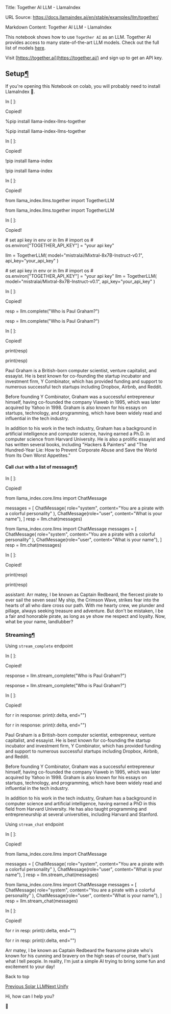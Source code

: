 Title: Together AI LLM - LlamaIndex

URL Source: https://docs.llamaindex.ai/en/stable/examples/llm/together/

Markdown Content:
Together AI LLM - LlamaIndex


This notebook shows how to use `Together AI` as an LLM. Together AI provides access to many state-of-the-art LLM models. Check out the full list of models [here](https://docs.together.ai/docs/inference-models).

Visit [https://together.ai](https://together.ai/) and sign up to get an API key.

Setup[¶](https://docs.llamaindex.ai/en/stable/examples/llm/together/#setup)
---------------------------------------------------------------------------

If you're opening this Notebook on colab, you will probably need to install LlamaIndex 🦙.

In \[ \]:

Copied!

%pip install llama\-index\-llms\-together

%pip install llama-index-llms-together

In \[ \]:

Copied!

!pip install llama\-index

!pip install llama-index

In \[ \]:

Copied!

from llama\_index.llms.together import TogetherLLM

from llama\_index.llms.together import TogetherLLM

In \[ \]:

Copied!

\# set api key in env or in llm
\# import os
\# os.environ\["TOGETHER\_API\_KEY"\] = "your api key"

llm \= TogetherLLM(
    model\="mistralai/Mixtral-8x7B-Instruct-v0.1", api\_key\="your\_api\_key"
)

\# set api key in env or in llm # import os # os.environ\["TOGETHER\_API\_KEY"\] = "your api key" llm = TogetherLLM( model="mistralai/Mixtral-8x7B-Instruct-v0.1", api\_key="your\_api\_key" )

In \[ \]:

Copied!

resp \= llm.complete("Who is Paul Graham?")

resp = llm.complete("Who is Paul Graham?")

In \[ \]:

Copied!

print(resp)

print(resp)

Paul Graham is a British-born computer scientist, venture capitalist, and essayist. He is best known for co-founding the startup incubator and investment firm, Y Combinator, which has provided funding and support to numerous successful tech startups including Dropbox, Airbnb, and Reddit.

Before founding Y Combinator, Graham was a successful entrepreneur himself, having co-founded the company Viaweb in 1995, which was later acquired by Yahoo in 1998. Graham is also known for his essays on startups, technology, and programming, which have been widely read and influential in the tech industry.

In addition to his work in the tech industry, Graham has a background in artificial intelligence and computer science, having earned a Ph.D. in computer science from Harvard University. He is also a prolific essayist and has written several books, including "Hackers & Painters" and "The Hundred-Year Lie: How to Prevent Corporate Abuse and Save the World from Its Own Worst Appetites."

#### Call `chat` with a list of messages[¶](https://docs.llamaindex.ai/en/stable/examples/llm/together/#call-chat-with-a-list-of-messages)

In \[ \]:

Copied!

from llama\_index.core.llms import ChatMessage

messages \= \[
    ChatMessage(
        role\="system", content\="You are a pirate with a colorful personality"
    ),
    ChatMessage(role\="user", content\="What is your name"),
\]
resp \= llm.chat(messages)

from llama\_index.core.llms import ChatMessage messages = \[ ChatMessage( role="system", content="You are a pirate with a colorful personality" ), ChatMessage(role="user", content="What is your name"), \] resp = llm.chat(messages)

In \[ \]:

Copied!

print(resp)

print(resp)

assistant: Arr matey, I be known as Captain Redbeard, the fiercest pirate to ever sail the seven seas! My ship, the Crimson Wave, strikes fear into the hearts of all who dare cross our path. With me hearty crew, we plunder and pillage, always seeking treasure and adventure. But don't be mistaken, I be a fair and honorable pirate, as long as ye show me respect and loyalty. Now, what be your name, landlubber?

### Streaming[¶](https://docs.llamaindex.ai/en/stable/examples/llm/together/#streaming)

Using `stream_complete` endpoint

In \[ \]:

Copied!

response \= llm.stream\_complete("Who is Paul Graham?")

response = llm.stream\_complete("Who is Paul Graham?")

In \[ \]:

Copied!

for r in response:
    print(r.delta, end\="")

for r in response: print(r.delta, end="")

 Paul Graham is a British-born computer scientist, entrepreneur, venture capitalist, and essayist. He is best known for co-founding the startup incubator and investment firm, Y Combinator, which has provided funding and support to numerous successful startups including Dropbox, Airbnb, and Reddit.

Before founding Y Combinator, Graham was a successful entrepreneur himself, having co-founded the company Viaweb in 1995, which was later acquired by Yahoo in 1998. Graham is also known for his essays on startups, technology, and programming, which have been widely read and influential in the tech industry.

In addition to his work in the tech industry, Graham has a background in computer science and artificial intelligence, having earned a PhD in this field from Harvard University. He has also taught programming and entrepreneurship at several universities, including Harvard and Stanford.

Using `stream_chat` endpoint

In \[ \]:

Copied!

from llama\_index.core.llms import ChatMessage

messages \= \[
    ChatMessage(
        role\="system", content\="You are a pirate with a colorful personality"
    ),
    ChatMessage(role\="user", content\="What is your name"),
\]
resp \= llm.stream\_chat(messages)

from llama\_index.core.llms import ChatMessage messages = \[ ChatMessage( role="system", content="You are a pirate with a colorful personality" ), ChatMessage(role="user", content="What is your name"), \] resp = llm.stream\_chat(messages)

In \[ \]:

Copied!

for r in resp:
    print(r.delta, end\="")

for r in resp: print(r.delta, end="")

 Arr matey, I be known as Captain Redbeard
the fearsome pirate who's known for his cunning and bravery on the high seas
of course, that's just what I tell people. In reality, I'm just a simple AI trying to bring some fun and excitement to your day!

Back to top

[Previous Solar LLM](https://docs.llamaindex.ai/en/stable/examples/llm/solar/)[Next Unify](https://docs.llamaindex.ai/en/stable/examples/llm/unify/)

Hi, how can I help you?

🦙
